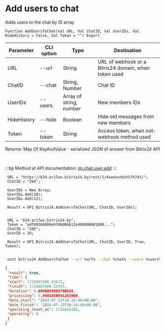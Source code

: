﻿---
sidebar_position: 4
---

# Add users to chat
 Adds users to the chat by ID array



`Function AddUsersToChat(Val URL, Val ChatID, Val UserIDs, Val HideHistory = False, Val Token = "") Export`

 | Parameter | CLI option | Type | Destination |
 |-|-|-|-|
 | URL | --url | String | URL of webhook or a Bitrix24 domain, when token used |
 | ChatID | --chat | String, Number | Chat ID |
 | UserIDs | --users | Array of string, number | New members IDs |
 | HideHistory | --hide | Boolean | Hide old messages from new members |
 | Token | --token | String | Access token, when not-webhook method used |

 
 Returns: Map Of KeyAndValue - serialized JSON of answer from Bitrix24 API

<br/>

:::tip
Method at API documentation: [im.chat.user.add](https://dev.1c-bitrix.ru/learning/course/?COURSE_ID=93&LESSON_ID=12097)
:::
<br/>


```bsl title="Code example"
 URL = "https://b24-ar17wx.bitrix24.by/rest/1/4swokunb3tk7h7dt/";
 ChatID = "264";
 
 UserIDs = New Array;
 UserIDs.Add(10);
 UserIDs.Add(12);
 
 Result = OPI_Bitrix24.AddUsersToChat(URL, ChatID, UserIDs);
 
 
 URL = "b24-ar17wx.bitrix24.by";
 Token = "adf89366006e9f06006b12e400000001000...";
 ChatID = "266";
 UserID = 10;
 
 Result = OPI_Bitrix24.AddUsersToChat(URL, ChatID, UserID, True, Token);
```
	


```sh title="CLI command example"
 
 oint bitrix24 AddUsersToChat --url %url% --chat %chat% --users %users% --hide %hide% --token %token%

```

```json title="Result"
{
 "result": true,
 "time": {
 "start": 1720865686.43672,
 "finish": 1720865686.52541,
 "duration": 0.0886859893798828,
 "processing": 0.0491659641265869,
 "date_start": "2024-07-13T10:14:46+00:00",
 "date_finish": "2024-07-13T10:14:46+00:00",
 "operating_reset_at": 1720866286,
 "operating": 0
 }
}
```
